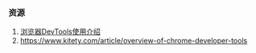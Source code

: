 ### 资源
1. [浏览器DevTools使用介绍](https://juejin.cn/post/7126188054821208100)
2. https://www.kitety.com/article/overview-of-chrome-developer-tools







